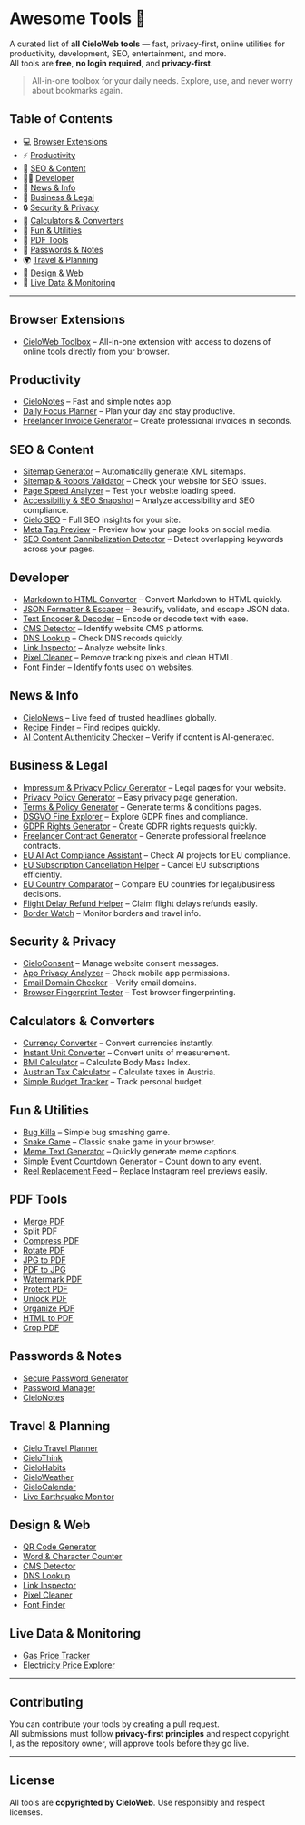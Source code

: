 # Awesome Tools 🚀

A curated list of **all CieloWeb tools** — fast, privacy-first, online utilities for productivity, development, SEO, entertainment, and more.  
All tools are **free**, **no login required**, and **privacy-first**.  

> All-in-one toolbox for your daily needs. Explore, use, and never worry about bookmarks again.

## Table of Contents

- 💻 [Browser Extensions](#browser-extensions)  
- ⚡ [Productivity](#productivity)  
- 📝 [SEO & Content](#seo--content)  
- 👨‍💻 [Developer](#developer)  
- 📰 [News & Info](#news--info)  
- 📑 [Business & Legal](#business--legal)  
- 🔒 [Security & Privacy](#security--privacy)  
- 🧮 [Calculators & Converters](#calculators--converters)  
- 🎲 [Fun & Utilities](#fun--utilities)  
- 📄 [PDF Tools](#pdf-tools)  
- 🔑 [Passwords & Notes](#passwords--notes)  
- 🌍 [Travel & Planning](#travel--planning)  
- 🎨 [Design & Web](#design--web)  
- 📡 [Live Data & Monitoring](#live-data--monitoring)  

---

## Browser Extensions

- [CieloWeb Toolbox](https://tools.cieloweb.com/tools/cieloweb-toolbox) – All-in-one extension with access to dozens of online tools directly from your browser.  

## Productivity

- [CieloNotes](https://tools.cieloweb.com/tools/cielonotes) – Fast and simple notes app.  
- [Daily Focus Planner](https://tools.cieloweb.com/tools/daily-focus-planner) – Plan your day and stay productive.  
- [Freelancer Invoice Generator](https://tools.cieloweb.com/tools/freelancer-invoice-generator) – Create professional invoices in seconds.  

## SEO & Content

- [Sitemap Generator](https://tools.cieloweb.com/tools/sitemap-generator) – Automatically generate XML sitemaps.  
- [Sitemap & Robots Validator](https://tools.cieloweb.com/tools/sitemap-robots-validator) – Check your website for SEO issues.  
- [Page Speed Analyzer](https://tools.cieloweb.com/tools/page-speed-analyzer) – Test your website loading speed.  
- [Accessibility & SEO Snapshot](https://tools.cieloweb.com/tools/accessibility-seo-snapshot) – Analyze accessibility and SEO compliance.  
- [Cielo SEO](https://tools.cieloweb.com/tools/cielo-seo) – Full SEO insights for your site.  
- [Meta Tag Preview](https://tools.cieloweb.com/tools/meta-tag-preview) – Preview how your page looks on social media.  
- [SEO Content Cannibalization Detector](https://tools.cieloweb.com/tools/seo-content-cannibalization-detector) – Detect overlapping keywords across your pages.  

## Developer

- [Markdown to HTML Converter](https://tools.cieloweb.com/tools/markdown-to-html-converter) – Convert Markdown to HTML quickly.  
- [JSON Formatter & Escaper](https://tools.cieloweb.com/tools/json-formatter-escaper) – Beautify, validate, and escape JSON data.  
- [Text Encoder & Decoder](https://tools.cieloweb.com/tools/text-encoder-decoder) – Encode or decode text with ease.  
- [CMS Detector](https://tools.cieloweb.com/tools/cms-detector) – Identify website CMS platforms.  
- [DNS Lookup](https://tools.cieloweb.com/tools/dns-lookup) – Check DNS records quickly.  
- [Link Inspector](https://tools.cieloweb.com/tools/link-inspector) – Analyze website links.  
- [Pixel Cleaner](https://tools.cieloweb.com/tools/pixel-cleaner) – Remove tracking pixels and clean HTML.  
- [Font Finder](https://tools.cieloweb.com/tools/font-finder) – Identify fonts used on websites.  

## News & Info

- [CieloNews](https://tools.cieloweb.com/tools/cielonews) – Live feed of trusted headlines globally.  
- [Recipe Finder](https://tools.cieloweb.com/tools/recipe-finder) – Find recipes quickly.  
- [AI Content Authenticity Checker](https://tools.cieloweb.com/tools/ai-content-authenticity-checker) – Verify if content is AI-generated.  

## Business & Legal

- [Impressum & Privacy Policy Generator](https://tools.cieloweb.com/tools/impressum-privacy-policy-generator) – Legal pages for your website.  
- [Privacy Policy Generator](https://tools.cieloweb.com/tools/privacy-policy-generator) – Easy privacy page generation.  
- [Terms & Policy Generator](https://tools.cieloweb.com/tools/terms-policy-generator) – Generate terms & conditions pages.  
- [DSGVO Fine Explorer](https://tools.cieloweb.com/tools/dsgvo-fine-explorer) – Explore GDPR fines and compliance.  
- [GDPR Rights Generator](https://tools.cieloweb.com/tools/gdpr-rights-generator) – Create GDPR rights requests quickly.  
- [Freelancer Contract Generator](https://tools.cieloweb.com/tools/freelancer-contract-generator) – Generate professional freelance contracts.  
- [EU AI Act Compliance Assistant](https://tools.cieloweb.com/tools/eu-ai-act-compliance-assistant) – Check AI projects for EU compliance.  
- [EU Subscription Cancellation Helper](https://tools.cieloweb.com/tools/eu-subscription-cancellation-helper) – Cancel EU subscriptions efficiently.  
- [EU Country Comparator](https://tools.cieloweb.com/tools/eu-country-comparator) – Compare EU countries for legal/business decisions.  
- [Flight Delay Refund Helper](https://tools.cieloweb.com/tools/flight-delay-refund-helper) – Claim flight delays refunds easily.  
- [Border Watch](https://tools.cieloweb.com/tools/border-watch) – Monitor borders and travel info.  

## Security & Privacy

- [CieloConsent](https://tools.cieloweb.com/tools/cieloconsent) – Manage website consent messages.  
- [App Privacy Analyzer](https://tools.cieloweb.com/tools/app-privacy-analyzer) – Check mobile app permissions.  
- [Email Domain Checker](https://tools.cieloweb.com/tools/email-domain-checker) – Verify email domains.  
- [Browser Fingerprint Tester](https://tools.cieloweb.com/tools/browser-fingerprint-tester) – Test browser fingerprinting.  

## Calculators & Converters

- [Currency Converter](https://tools.cieloweb.com/tools/currency-converter) – Convert currencies instantly.  
- [Instant Unit Converter](https://tools.cieloweb.com/tools/instant-unit-converter) – Convert units of measurement.  
- [BMI Calculator](https://tools.cieloweb.com/tools/bmi-calculator) – Calculate Body Mass Index.  
- [Austrian Tax Calculator](https://tools.cieloweb.com/tools/austrian-tax-calculator) – Calculate taxes in Austria.  
- [Simple Budget Tracker](https://tools.cieloweb.com/tools/simple-budget-tracker) – Track personal budget.  

## Fun & Utilities

- [Bug Killa](https://tools.cieloweb.com/tools/bug-killa) – Simple bug smashing game.  
- [Snake Game](https://tools.cieloweb.com/tools/snake-game) – Classic snake game in your browser.  
- [Meme Text Generator](https://tools.cieloweb.com/tools/meme-text-generator) – Quickly generate meme captions.  
- [Simple Event Countdown Generator](https://tools.cieloweb.com/tools/simple-event-countdown-generator) – Count down to any event.  
- [Reel Replacement Feed](https://tools.cieloweb.com/tools/reel-replacement-feed) – Replace Instagram reel previews easily.  

## PDF Tools

- [Merge PDF](https://tools.cieloweb.com/tools/pdf/merge)  
- [Split PDF](https://tools.cieloweb.com/tools/pdf/split)  
- [Compress PDF](https://tools.cieloweb.com/tools/pdf/compress)  
- [Rotate PDF](https://tools.cieloweb.com/tools/pdf/rotate)  
- [JPG to PDF](https://tools.cieloweb.com/tools/pdf/jpg-to-pdf)  
- [PDF to JPG](https://tools.cieloweb.com/tools/pdf/pdf-to-jpg)  
- [Watermark PDF](https://tools.cieloweb.com/tools/pdf/watermark)  
- [Protect PDF](https://tools.cieloweb.com/tools/pdf/protect)  
- [Unlock PDF](https://tools.cieloweb.com/tools/pdf/unlock)  
- [Organize PDF](https://tools.cieloweb.com/tools/pdf/organize)  
- [HTML to PDF](https://tools.cieloweb.com/tools/pdf/html-to-pdf)  
- [Crop PDF](https://tools.cieloweb.com/tools/pdf/crop)  

## Passwords & Notes

- [Secure Password Generator](https://tools.cieloweb.com/tools/secure-password-generator)  
- [Password Manager](https://tools.cieloweb.com/tools/password-manager)  
- [CieloNotes](https://tools.cieloweb.com/tools/cielonotes)  

## Travel & Planning

- [Cielo Travel Planner](https://tools.cieloweb.com/tools/cielo-travel-planner)  
- [CieloThink](https://tools.cieloweb.com/tools/cielothink)  
- [CieloHabits](https://tools.cieloweb.com/tools/cielo-habits)  
- [CieloWeather](https://tools.cieloweb.com/tools/cieloweather)  
- [CieloCalendar](https://tools.cieloweb.com/tools/cielocalendar)  
- [Live Earthquake Monitor](https://tools.cieloweb.com/tools/live-earthquake-monitor)  

## Design & Web

- [QR Code Generator](https://tools.cieloweb.com/tools/qr-code-generator)  
- [Word & Character Counter](https://tools.cieloweb.com/tools/word-character-counter)  
- [CMS Detector](https://tools.cieloweb.com/tools/cms-detector)  
- [DNS Lookup](https://tools.cieloweb.com/tools/dns-lookup)  
- [Link Inspector](https://tools.cieloweb.com/tools/link-inspector)  
- [Pixel Cleaner](https://tools.cieloweb.com/tools/pixel-cleaner)  
- [Font Finder](https://tools.cieloweb.com/tools/font-finder)  

## Live Data & Monitoring

- [Gas Price Tracker](https://tools.cieloweb.com/tools/gas-price-tracker)  
- [Electricity Price Explorer](https://tools.cieloweb.com/tools/electricity-price-explorer)  

---

## Contributing

You can contribute your tools by creating a pull request.  
All submissions must follow **privacy-first principles** and respect copyright.  
I, as the repository owner, will approve tools before they go live.  

---

## License

All tools are **copyrighted by CieloWeb**. Use responsibly and respect licenses.
